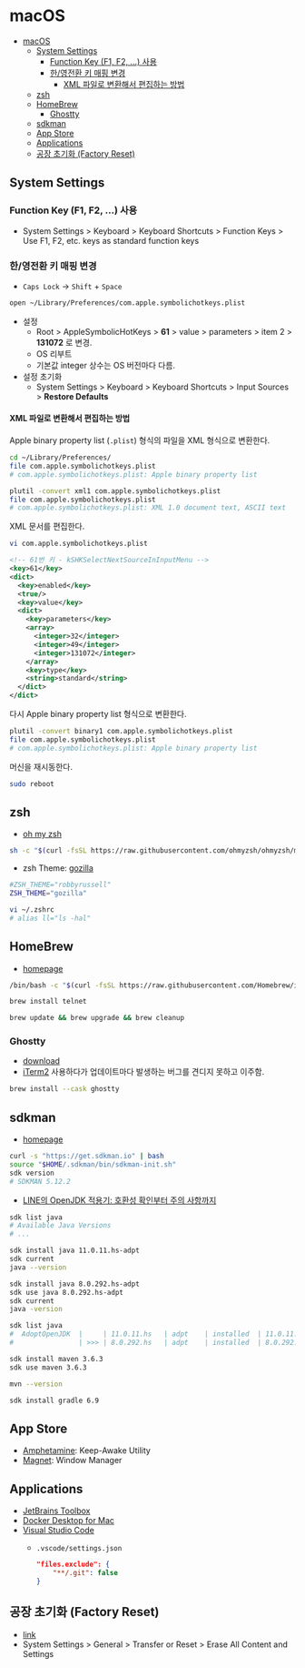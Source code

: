 # macOS

- [macOS](#macos)
  - [System Settings](#system-settings)
    - [Function Key (F1, F2, ...) 사용](#function-key-f1-f2--사용)
    - [한/영전환 키 매핑 변경](#한영전환-키-매핑-변경)
      - [XML 파일로 변환해서 편집하는 방법](#xml-파일로-변환해서-편집하는-방법)
  - [zsh](#zsh)
  - [HomeBrew](#homebrew)
    - [Ghostty](#ghostty)
  - [sdkman](#sdkman)
  - [App Store](#app-store)
  - [Applications](#applications)
  - [공장 초기화 (Factory Reset)](#공장-초기화-factory-reset)

## System Settings

### Function Key (F1, F2, ...) 사용

- System Settings > Keyboard > Keyboard Shortcuts > Function Keys > Use F1, F2, etc. keys as standard function keys

### 한/영전환 키 매핑 변경

- `Caps Lock` -> `Shift` + `Space`

```sh
open ~/Library/Preferences/com.apple.symbolichotkeys.plist
```

- 설정
  - Root > AppleSymbolicHotKeys > **61** > value > parameters > item 2 > **131072** 로 변경.
  - OS 리부트
  - 기본값 integer 상수는 OS 버전마다 다름.
- 설정 초기화
  - System Settings > Keyboard > Keyboard Shortcuts > Input Sources > **Restore Defaults**

#### XML 파일로 변환해서 편집하는 방법

Apple binary property list (`.plist`) 형식의 파일을 XML 형식으로 변환한다.

```bash
cd ~/Library/Preferences/
file com.apple.symbolichotkeys.plist
# com.apple.symbolichotkeys.plist: Apple binary property list

plutil -convert xml1 com.apple.symbolichotkeys.plist
file com.apple.symbolichotkeys.plist
# com.apple.symbolichotkeys.plist: XML 1.0 document text, ASCII text
```

XML 문서를 편집한다.

```bash
vi com.apple.symbolichotkeys.plist
```

```xml
<!-- 61번 키 - kSHKSelectNextSourceInInputMenu -->
<key>61</key>
<dict>
  <key>enabled</key>
  <true/>
  <key>value</key>
  <dict>
    <key>parameters</key>
    <array>
      <integer>32</integer>
      <integer>49</integer>
      <integer>131072</integer>
    </array>
    <key>type</key>
    <string>standard</string>
  </dict>
</dict>
```

다시 Apple binary property list 형식으로 변환한다.

```bash
plutil -convert binary1 com.apple.symbolichotkeys.plist
file com.apple.symbolichotkeys.plist
# com.apple.symbolichotkeys.plist: Apple binary property list
```

머신을 재시동한다.

```bash
sudo reboot
```

## zsh

- [oh my zsh](https://github.com/ohmyzsh/ohmyzsh)

```bash
sh -c "$(curl -fsSL https://raw.githubusercontent.com/ohmyzsh/ohmyzsh/master/tools/install.sh)"
```

- zsh Theme: [gozilla](https://github.com/ohmyzsh/ohmyzsh/wiki/Themes#gozilla)

```bash
#ZSH_THEME="robbyrussell"
ZSH_THEME="gozilla"
```

```bash
vi ~/.zshrc
# alias ll="ls -hal"
```

## HomeBrew

- [homepage](https://brew.sh/)

```sh
/bin/bash -c "$(curl -fsSL https://raw.githubusercontent.com/Homebrew/install/HEAD/install.sh)"
```

```bash
brew install telnet
```

```bash
brew update && brew upgrade && brew cleanup
```

### Ghostty

- [download](https://ghostty.org/download)
- [iTerm2](https://iterm2.com/) 사용하다가 업데이트마다 발생하는 버그를 견디지 못하고 이주함.

```sh
brew install --cask ghostty
```

## sdkman

- [homepage](https://sdkman.io/)

```bash
curl -s "https://get.sdkman.io" | bash
source "$HOME/.sdkman/bin/sdkman-init.sh"
sdk version
# SDKMAN 5.12.2
```

- [LINE의 OpenJDK 적용기: 호환성 확인부터 주의 사항까지](https://engineering.linecorp.com/ko/blog/line-open-jdk/)

```bash
sdk list java
# Available Java Versions
# ...

sdk install java 11.0.11.hs-adpt
sdk current
java --version

sdk install java 8.0.292.hs-adpt
sdk use java 8.0.292.hs-adpt
sdk current
java -version

sdk list java
#  AdoptOpenJDK  |     | 11.0.11.hs   | adpt    | installed  | 11.0.11.hs-adpt
#                | >>> | 8.0.292.hs   | adpt    | installed  | 8.0.292.hs-adpt
```

```bash
sdk install maven 3.6.3
sdk use maven 3.6.3

mvn --version
```

```bash
sdk install gradle 6.9
```

## App Store

- [Amphetamine](https://apps.apple.com/app/amphetamine/id937984704): Keep-Awake Utility
- [Magnet](https://apps.apple.com/app/magnet/id441258766): Window Manager

## Applications

- [JetBrains Toolbox](https://www.jetbrains.com/toolbox-app/)
- [Docker Desktop for Mac](https://docs.docker.com/docker-for-mac/install/)
- [Visual Studio Code](https://code.visualstudio.com/)
  - `.vscode/settings.json`

    ```json
    "files.exclude": {
        "**/.git": false
    }
    ```

## 공장 초기화 (Factory Reset)

- [link](https://support.apple.com/en-us/102664)
- System Settings > General > Transfer or Reset > Erase All Content and Settings
